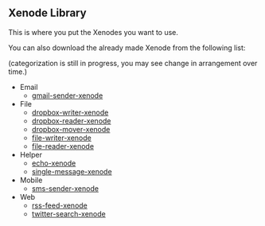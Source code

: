 ## Xenode Library

This is where you put the Xenodes you want to use.

You can also download the already made Xenode from the following list: 

(categorization is still in progress, you may see change in arrangement over time.)

* Email
  * [gmail-sender-xenode](https://github.com/Nodally/gmail-sender-xenode)
* File
  * [dropbox-writer-xenode](https://github.com/Nodally/dropbox-writer-xenode)
  * [dropbox-reader-xenode](https://github.com/Nodally/dropbox-reader-xenode)
  * [dropbox-mover-xenode](https://github.com/Nodally/dropbox-mover-xenode)
  * [file-writer-xenode](https://github.com/Nodally/file-writer-xenode)
  * [file-reader-xenode](https://github.com/Nodally/file-reader-xenode)
* Helper
  * [echo-xenode](https://github.com/Nodally/echo-xenode)
  * [single-message-xenode](https://github.com/Nodally/single-message-xenode)
* Mobile
  * [sms-sender-xenode](https://github.com/Nodally/sms-sender-xenode)
* Web
  * [rss-feed-xenode](https://github.com/Nodally/rss-feed-xenode)
  * [twitter-search-xenode](https://github.com/Nodally/file-writer-xenode)
 






